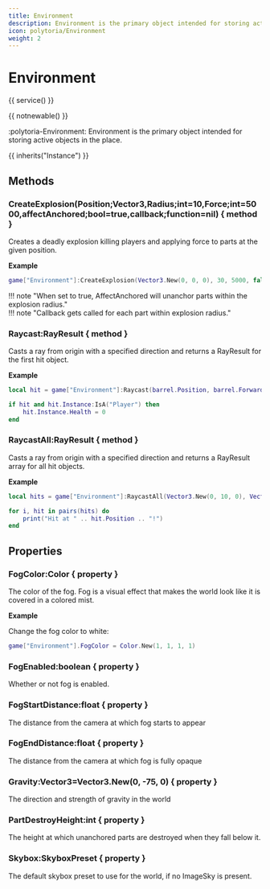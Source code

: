 ```yaml
---
title: Environment
description: Environment is the primary object intended for storing active objects in the place.
icon: polytoria/Environment
weight: 2
---
```


# Environment

{{ service() }}

{{ notnewable() }}

:polytoria-Environment: Environment is the primary object intended for storing active objects in the place.

{{ inherits("Instance") }}

## Methods

### CreateExplosion(Position;Vector3,Radius;int=10,Force;int=5000,affectAnchored;bool=true,callback;function=nil) { method }

Creates a deadly explosion killing players and applying force to parts at the given position.

**Example**

```lua
game["Environment"]:CreateExplosion(Vector3.New(0, 0, 0), 30, 5000, false)
```

<div data-search-exclude markdown>
!!! note "When set to true, AffectAnchored will unanchor parts within the explosion radius."
</div>

<div data-search-exclude markdown>
!!! note "Callback gets called for each part within explosion radius."
</div>

### Raycast:RayResult { method }

Casts a ray from origin with a specified direction and returns a RayResult for the first hit object.

**Example**

```lua
local hit = game["Environment"]:Raycast(barrel.Position, barrel.Forward)

if hit and hit.Instance:IsA("Player") then
    hit.Instance.Health = 0
end
```

### RaycastAll:RayResult { method }

Casts a ray from origin with a specified direction and returns a RayResult array for all hit objects.

**Example**

```lua
local hits = game["Environment"]:RaycastAll(Vector3.New(0, 10, 0), Vector3.New(0, -1, 0), 100)

for i, hit in pairs(hits) do
    print("Hit at " .. hit.Position .. "!")
end
```

## Properties

### FogColor:Color { property }

The color of the fog. Fog is a visual effect that makes the world look like it is covered in a colored mist.

**Example**

Change the fog color to white:

```lua
game["Environment"].FogColor = Color.New(1, 1, 1, 1)
```

### FogEnabled:boolean { property }

Whether or not fog is enabled.

### FogStartDistance:float { property }

The distance from the camera at which fog starts to appear

### FogEndDistance:float { property }

The distance from the camera at which fog is fully opaque

### Gravity:Vector3=Vector3.New(0, -75, 0) { property }

The direction and strength of gravity in the world

### PartDestroyHeight:int { property }

The height at which unanchored parts are destroyed when they fall below it.

### Skybox:SkyboxPreset { property }

The default skybox preset to use for the world, if no ImageSky is present.
